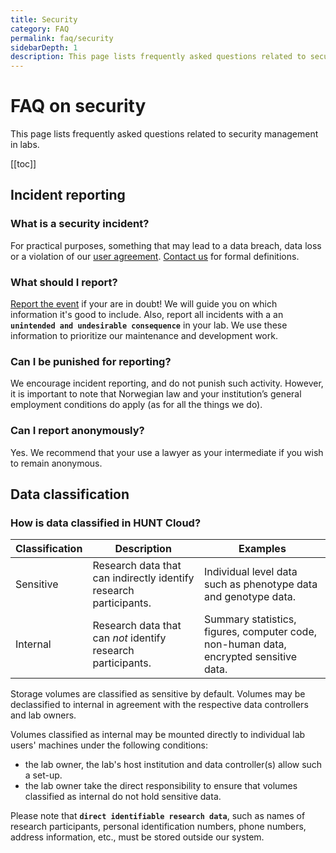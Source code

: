 ```yaml
---
title: Security
category: FAQ
permalink: faq/security
sidebarDepth: 1
description: This page lists frequently asked questions related to security management in labs.
---
```


# FAQ on security

This page lists frequently asked questions related to security management in labs.

[[toc]]

## Incident reporting

### What is a security incident?

For practical purposes, something that may lead to a data breach, data loss or a violation of our [user agreement](/about/agreements/). [Contact us](/contact) for formal definitions.

### What should I report?

[Report the event](/contact) if your are in doubt! We will guide you on which information it's good to include. Also, report all incidents with a an **`unintended and undesirable consequence`** in your lab. We use these information to prioritize our maintenance and development work.

### Can I be punished for reporting?

We encourage incident reporting, and do not punish such activity. However, it is important to note that Norwegian law and your institution’s general employment conditions do apply (as for all the things we do).

### Can I report anonymously?

Yes. We recommend that your use a lawyer as your intermediate if you wish to remain anonymous.


## Data classification

### How is data classified in HUNT Cloud?

| **Classification** | **Description** | **Examples** |
| - | - | -
| Sensitive | Research data that can indirectly identify research participants. | Individual level data such as phenotype data and genotype data. |
| Internal |  Research data that can *not* identify research participants. | Summary statistics, figures, computer code, non-human data, encrypted sensitive data. |

Storage volumes are classified as sensitive by default. Volumes may be declassified to internal in agreement with the respective data controllers and lab owners.

Volumes classified as internal may be mounted directly to individual lab users' machines under the following conditions:

- the lab owner, the lab's host institution and data controller(s) allow such a set-up.
- the lab owner take the direct responsibility to ensure that volumes classified as internal do not hold sensitive data.

Please note that **`direct identifiable research data`**, such as names of research participants, personal identification numbers, phone numbers, address information, etc., must be stored outside our system.
